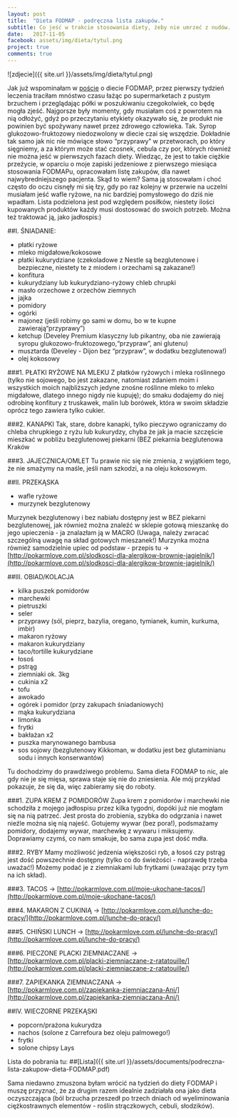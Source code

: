```yaml
---
layout: post
title:  "Dieta FODMAP - podręczna lista zakupów."
subtitle: Co jeść w trakcie stosowania diety, żeby nie umrzeć z nudów.
date:   2017-11-05
facebook: assets/img/dieta/tytul.png
project: true
comments: true
---
```

![zdjecie]({{ site.url }}/assets/img/dieta/tytul.png)

Jak już wspominałam w [poście](http://pokarmlove.com.pl/FODMAP/) o diecie FODMAP, przez pierwszy tydzień leczenia traciłam mnóstwo czasu łażąc po supermarketach z pustym brzuchem i przeglądając półki w poszukiwaniu czegokolwiek, co będę mogła zjeść. Najgorsze były momenty, gdy musiałam coś z powrotem na nią odłożyć, gdyż po przeczytaniu etykiety okazywało się, że produkt nie powinien być spożywany nawet przez zdrowego człowieka. Tak. Syrop glukozowo-fruktozowy niedozwolony w diecie czai się wszędzie. Dokładnie tak samo jak nic nie mówiące słowo “przyprawy” w przetworach, po który sięgniemy, a za którym może stać czosnek, cebula czy por, których również nie można jeść w pierwszych fazach diety. 
Wiedząc, że jest to takie ciężkie przeżycie, w oparciu o moje zapiski jedzeniowe z pierwszego miesiąca stosowania FODMAPu, opracowałam listę zakupów, dla nawet najwybredniejszego pacjenta. Skąd to wiem? Sama ją stosowałam i choć często do oczu cisnęły mi się łzy, gdy po raz kolejny w przerwie na uczelni musiałam jeść wafle ryżowe, na nic bardziej pomysłowego do dziś nie wpadłam. 
Lista podzielona jest pod względem posiłków, niestety ilości kupowanych produktów każdy musi dostosować do swoich potrzeb. Można też traktować ją, jako jadłospis:)

##I. ŚNIADANIE:
- płatki ryżowe
- mleko migdałowe/kokosowe
- płatki kukurydziane (czekoladowe z Nestle są bezglutenowe i bezpieczne, niestety te z miodem i orzechami są zakazane!)
- konfitura 
- kukurydziany lub kukurydziano-ryżowy chleb chrupki 
- masło orzechowe z orzechów ziemnych
- jajka
- pomidory
- ogórki
- majonez (jeśli robimy go sami w domu, bo w te kupne zawierają“przyprawy”)
- ketchup (Develey Premium klasyczny lub pikantny, oba nie zawierają syropu glukozowo-fruktozowego,“przypraw”, ani glutenu)
- musztarda (Develey - Dijon bez “przypraw”, w dodatku bezglutenowa!)
- olej kokosowy

###1. PŁATKI RYŻOWE NA MLEKU 
Z płatków ryżowych i mleka roślinnego (tylko nie sojowego, bo jest zakazane, natomiast zdaniem moim i wszystkich moich najbliższych jedyne znośne roślinne mleko to mleko migdałowe, dlatego innego nigdy nie kupuję); do smaku dodajemy do niej odrobinę konfitury z truskawek, malin lub borówek, która w swoim składzie oprócz tego zawiera tylko cukier.

###2. KANAPKI
Tak, stare, dobre kanapki, tylko pieczywo ograniczamy do chleba chrupkiego z ryżu lub kukurydzy, chyba że jak ja macie szczęście mieszkać w pobliżu bezglutenowej piekarni (BEZ piekarnia bezglutenowa Kraków 

###3. JAJECZNICA/OMLET
Tu prawie nic się nie zmienia, z wyjątkiem tego, że nie smażymy na maśle, jeśli nam szkodzi, a na oleju kokosowym.

##II. PRZEKĄSKA
- wafle ryżowe
- murzynek bezglutenowy

Murzynek bezglutenowy i bez nabiału dostępny jest w BEZ piekarni bezglutenowej, jak również można znaleźć w sklepie gotową mieszankę do jego upieczenia - ja znalazłam ją w MACRO (Uwaga, należy zwracać szczególną uwagę na skład gotowych mieszanek!)
Murzynka można również samodzielnie upiec od podstaw - przepis tu → [http://pokarmlove.com.pl/slodkosci-dla-alergikow-brownie-jagielnik/](http://pokarmlove.com.pl/slodkosci-dla-alergikow-brownie-jagielnik/)

##III. OBIAD/KOLACJA
- kilka puszek pomidorów
- marchewki
- pietruszki
- seler
- przyprawy (sól, pieprz, bazylia, oregano, tymianek, kumin, kurkuma, imbir)
- makaron ryżowy
- makaron kukurydziany
- taco/tortille kukurydziane
- łosoś
- pstrąg
- ziemniaki ok. 3kg
- cukinia x2
- tofu
- awokado
- ogórek i pomidor (przy zakupach śniadaniowych)
- mąka kukurydziana
- limonka
- frytki
- bakłażan x2
- puszka marynowanego bambusa
- sos sojowy (bezglutenowy Kikkoman, w dodatku jest bez glutaminianu sodu i innych konserwantów)

Tu dochodzimy do prawdziwego problemu. Sama dieta FODMAP to nic, ale gdy nie je się mięsa, sprawa staje się nie do zniesienia. Ale mój przykład pokazuje, że się da, więc zabieramy się do roboty.

###1. ZUPA KREM Z POMIDORÓW
Zupa krem z pomidorów i marchewki nie schodziła z mojego jadłospisu przez kilka tygodni, dopóki już nie mogłam się na nią patrzeć. Jest prosta do zrobienia, szybka do odgrzania i nawet nieźle można się nią najeść. Gotujemy wywar (bez pora!), podsmażamy pomidory, dodajemy wywar, marchewkę z wywaru i miksujemy. Doprawiamy czymś, co nam smakuje, bo sama zupa jest dość mdła.

###2. RYBY
Mamy możliwość jedzenia większości ryb, a łosoś czy pstrąg jest dość powszechnie dostępny (tylko co do świeżości - naprawdę trzeba uważać!) Możemy podać je z ziemniakami lub frytkami (uważając przy tym na ich skład).

###3. TACOS → [http://pokarmlove.com.pl/moje-ukochane-tacos/](http://pokarmlove.com.pl/moje-ukochane-tacos/)

###4. MAKARON Z CUKINIĄ → [http://pokarmlove.com.pl/lunche-do-pracy/](http://pokarmlove.com.pl/lunche-do-pracy/)

###5. CHIŃSKI LUNCH → [http://pokarmlove.com.pl/lunche-do-pracy/](http://pokarmlove.com.pl/lunche-do-pracy/)

###6. PIECZONE PLACKI ZIEMNIACZANE → [http://pokarmlove.com.pl/placki-ziemniaczane-z-ratatouille/](http://pokarmlove.com.pl/placki-ziemniaczane-z-ratatouille/)

###7. ZAPIEKANKA ZIEMNIACZANA → [http://pokarmlove.com.pl/zapiekanka-ziemniaczana-Ani/](http://pokarmlove.com.pl/zapiekanka-ziemniaczana-Ani/)

##IV. WIECZORNE PRZEKĄSKI
- popcorn/prażona kukurydza
- nachos (solone z Carrefoura bez oleju palmowego!)
- frytki
- solone chipsy Lays

Lista do pobrania tu:
##[Lista]({{ site.url }}/assets/documents/podreczna-lista-zakupow-dieta-FODMAP.pdf)


Sama niedawno zmuszona byłam wrócić na tydzień do diety FODMAP i muszę przyznać, że za drugim razem idealnie zadziałała ona jako dieta oczyszczająca (ból brzucha przeszedł po trzech dniach od wyeliminowania ciężkostrawnych elementów - roślin strączkowych, cebuli, słodzików).